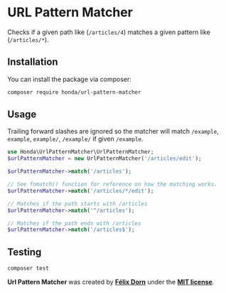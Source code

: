 # URL Pattern Matcher

Checks if a given path like (`/articles/4`) matches a given pattern like (`/articles/*`).

## Installation

You can install the package via composer:

```bash
composer require honda/url-pattern-matcher
```

## Usage

Trailing forward slashes are ignored so the matcher will match `/example`, `example`, `example/`, `/example/`  if given `/example`.

```php
use Honda\UrlPatternMatcher\UrlPatternMatcher;
$urlPatternMatcher = new UrlPatternMatcher('/articles/edit');

$urlPatternMatcher->match('/articles');

// See fnmatch() function for reference on how the matching works.
$urlPatternMatcher->match('/articles/*/edit');

// Matches if the path starts with /articles
$urlPatternMatcher->match('^/articles');

// Matches if the path ends with /articles
$urlPatternMatcher->match('/articles$');
``` 

## Testing

```bash
composer test
```

**Url Pattern Matcher** was created by **[Félix Dorn](https://twitter.com/afelixdorn)** under
the **[MIT license](https://opensource.org/licenses/MIT)**.
